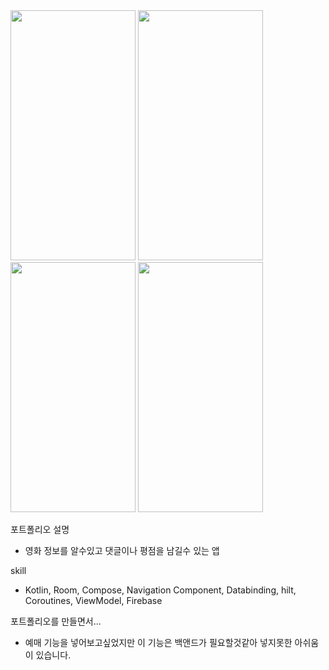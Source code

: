 <img src="https://github.com/wlstjr1123/MoviePortfolio/assets/39479766/899f001c-0439-475f-ba45-6e8647d658b6.png"  width="200" height="400"/>
<img src="https://github.com/wlstjr1123/MoviePortfolio/assets/39479766/5aea91f7-6535-443e-88cf-38aa60c60ae3.png"  width="200" height="400"/>
<img src="https://github.com/wlstjr1123/MoviePortfolio/assets/39479766/3bd33bad-c17c-4c8f-b1b9-73b8cfe86a0a.png"  width="200" height="400"/>
<img src="https://github.com/wlstjr1123/MoviePortfolio/assets/39479766/4df63e79-dfa0-4045-8951-c7941dde0416.png"  width="200" height="400"/>

포트폴리오 설명
 - 영화 정보를 알수있고 댓글이나 평점을 남길수 있는 앱

skill
 - Kotlin, Room, Compose, Navigation Component, Databinding, hilt, Coroutines, ViewModel, Firebase

포트폴리오를 만들면서...
 - 예매 기능을 넣어보고싶었지만 이 기능은 백앤드가 필요할것같아 넣지못한 아쉬움이 있습니다.
